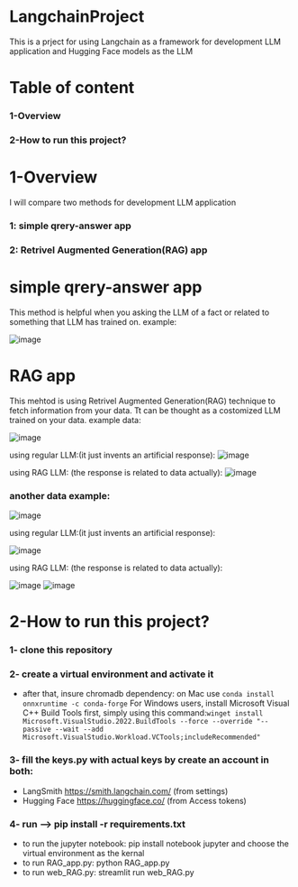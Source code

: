 # LangchainProject
This is a prject for using Langchain as a framework for development LLM application and Hugging Face models as the LLM

# Table of content 
### 1-Overview 
### 2-How to run this project? 

# 1-Overview 
I will compare two methods for development LLM application 
### 1: simple qrery-answer app
### 2: Retrivel Augmented Generation(RAG) app

# simple qrery-answer app
This method is helpful when you asking the LLM of a fact or related to something that LLM has trained on.
example: 

![image](https://github.com/user-attachments/assets/12d05250-8950-4733-9feb-84bd873f074c)

# RAG app
This mehtod is using Retrivel Augmented Generation(RAG) technique to fetch information from your data. Tt can be thought as a costomized LLM trained on your data.
example data:

![image](https://github.com/user-attachments/assets/46735dc3-acb4-4860-9046-ec24674e57b2)

using regular LLM:(it just invents an artificial response):
![image](https://github.com/user-attachments/assets/60c36815-4cea-44b1-9bf7-51163805ab86)

using RAG LLM: (the response is related to data actually):
![image](https://github.com/user-attachments/assets/0e30baba-a11d-4873-87ac-4b38ba1ff9e1)

### another data example:

![image](https://github.com/user-attachments/assets/c238c2e3-6ed6-4a05-8750-da1acba0289d)

using regular LLM:(it just invents an artificial response):

![image](https://github.com/user-attachments/assets/7cc87139-3575-4a47-8c67-dd83510c42f1)


using RAG LLM: (the response is related to data actually):

![image](https://github.com/user-attachments/assets/fdaf1bdf-1931-4d2e-b403-774a502cd510)
![image](https://github.com/user-attachments/assets/0cb0dfcc-3c16-441d-a480-c59bfe1787a9)

# 2-How to run this project?

### 1- clone this repository  

### 2- create a virtual environment and activate it 
- after that, insure chromadb dependency: on Mac use `conda install onnxruntime -c conda-forge` For Windows users, install Microsoft Visual C++ Build Tools first, simply using this command:` winget install Microsoft.VisualStudio.2022.BuildTools --force --override "--passive --wait --add Microsoft.VisualStudio.Workload.VCTools;includeRecommended" `

### 3- fill the keys.py with actual keys by create an account in both:
- LangSmith https://smith.langchain.com/ (from settings)
- Hugging Face https://huggingface.co/ (from Access tokens)

### 4- run --> pip install -r requirements.txt

- to run the jupyter notebook: pip install notebook jupyter and choose the virtual environment as the kernal
- to run RAG_app.py: python RAG_app.py
- to run web_RAG.py: streamlit run web_RAG.py








